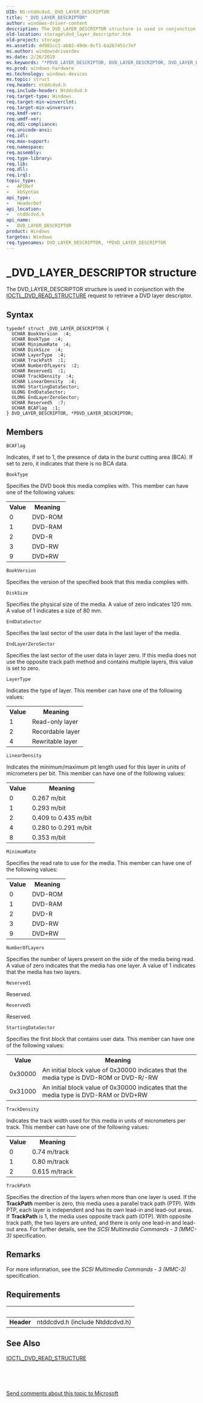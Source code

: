 ```yaml
---
UID: NS:ntddcdvd._DVD_LAYER_DESCRIPTOR
title: "_DVD_LAYER_DESCRIPTOR"
author: windows-driver-content
description: The DVD_LAYER_DESCRIPTOR structure is used in conjunction with the IOCTL_DVD_READ_STRUCTURE request to retrieve a DVD layer descriptor.
old-location: storage\dvd_layer_descriptor.htm
old-project: storage
ms.assetid: dd981cc1-ab82-49de-8cf1-ba2b7451c7ef
ms.author: windowsdriverdev
ms.date: 2/26/2018
ms.keywords: "*PDVD_LAYER_DESCRIPTOR, DVD_LAYER_DESCRIPTOR, DVD_LAYER_DESCRIPTOR structure [Storage Devices], PDVD_LAYER_DESCRIPTOR, PDVD_LAYER_DESCRIPTOR structure pointer [Storage Devices], _DVD_LAYER_DESCRIPTOR, ntddcdvd/DVD_LAYER_DESCRIPTOR, ntddcdvd/PDVD_LAYER_DESCRIPTOR, storage.dvd_layer_descriptor, structs-DVD_94f08da1-fe98-47cd-989a-b3f574874d6b.xml"
ms.prod: windows-hardware
ms.technology: windows-devices
ms.topic: struct
req.header: ntddcdvd.h
req.include-header: Ntddcdvd.h
req.target-type: Windows
req.target-min-winverclnt: 
req.target-min-winversvr: 
req.kmdf-ver: 
req.umdf-ver: 
req.ddi-compliance: 
req.unicode-ansi: 
req.idl: 
req.max-support: 
req.namespace: 
req.assembly: 
req.type-library: 
req.lib: 
req.dll: 
req.irql: 
topic_type:
-	APIRef
-	kbSyntax
api_type:
-	HeaderDef
api_location:
-	ntddcdvd.h
api_name:
-	DVD_LAYER_DESCRIPTOR
product: Windows
targetos: Windows
req.typenames: DVD_LAYER_DESCRIPTOR, *PDVD_LAYER_DESCRIPTOR
---
```


# _DVD_LAYER_DESCRIPTOR structure
The DVD_LAYER_DESCRIPTOR structure is used in conjunction with the <a href="..\ntddcdvd\ni-ntddcdvd-ioctl_dvd_read_structure.md">IOCTL_DVD_READ_STRUCTURE</a> request to retrieve a DVD layer descriptor.

## Syntax
````
typedef struct _DVD_LAYER_DESCRIPTOR {
  UCHAR BookVersion  :4;
  UCHAR BookType  :4;
  UCHAR MinimumRate  :4;
  UCHAR DiskSize  :4;
  UCHAR LayerType  :4;
  UCHAR TrackPath  :1;
  UCHAR NumberOfLayers  :2;
  UCHAR Reserved1  :1;
  UCHAR TrackDensity  :4;
  UCHAR LinearDensity  :4;
  ULONG StartingDataSector;
  ULONG EndDataSector;
  ULONG EndLayerZeroSector;
  UCHAR Reserved5  :7;
  UCHAR BCAFlag  :1;
} DVD_LAYER_DESCRIPTOR, *PDVD_LAYER_DESCRIPTOR;
````

## Members


`BCAFlag`

Indicates, if set to 1, the presence of data in the burst cutting area (BCA). If set to zero, it indicates that there is no BCA data.

`BookType`

Specifies the DVD book this media complies with. This member can have one of the following values:

<table>
<tr>
<th>Value</th>
<th>Meaning</th>
</tr>
<tr>
<td>
0

</td>
<td>
DVD-ROM

</td>
</tr>
<tr>
<td>
1

</td>
<td>
DVD-RAM

</td>
</tr>
<tr>
<td>
2

</td>
<td>
DVD-R

</td>
</tr>
<tr>
<td>
3

</td>
<td>
DVD-RW

</td>
</tr>
<tr>
<td>
9

</td>
<td>
DVD+RW

</td>
</tr>
</table>

`BookVersion`

Specifies the version of the specified book that this media complies with.

`DiskSize`

Specifies the physical size of the media. A value of zero indicates 120 mm. A value of 1 indicates a size of 80 mm.

`EndDataSector`

Specifies the last sector of the user data in the last layer of the media.

`EndLayerZeroSector`

Specifies the last sector of the user data in layer zero. If this media does not use the opposite track path method and contains multiple layers, this value is set to zero.

`LayerType`

Indicates the type of layer. This member can have one of the following values:

<table>
<tr>
<th>Value</th>
<th>Meaning</th>
</tr>
<tr>
<td>
1

</td>
<td>
Read-only layer

</td>
</tr>
<tr>
<td>
2

</td>
<td>
Recordable layer

</td>
</tr>
<tr>
<td>
4

</td>
<td>
Rewritable layer

</td>
</tr>
</table>

`LinearDensity`

Indicates the minimum/maximum pit length used for this layer in units of micrometers per bit. This member can have one of the following values:

<table>
<tr>
<th>Value</th>
<th>Meaning</th>
</tr>
<tr>
<td>
0

</td>
<td>
0.267 m/bit

</td>
</tr>
<tr>
<td>
1

</td>
<td>
0.293 m/bit

</td>
</tr>
<tr>
<td>
2

</td>
<td>
0.409 to 0.435 m/bit

</td>
</tr>
<tr>
<td>
4

</td>
<td>
0.280 to 0.291 m/bit

</td>
</tr>
<tr>
<td>
8

</td>
<td>
0.353 m/bit

</td>
</tr>
</table>

`MinimumRate`

Specifies the read rate to use for the media. This member can have one of the following values:

<table>
<tr>
<th>Value</th>
<th>Meaning</th>
</tr>
<tr>
<td>
0

</td>
<td>
DVD-ROM

</td>
</tr>
<tr>
<td>
1

</td>
<td>
DVD-RAM

</td>
</tr>
<tr>
<td>
2

</td>
<td>
DVD-R

</td>
</tr>
<tr>
<td>
3

</td>
<td>
DVD-RW

</td>
</tr>
<tr>
<td>
9

</td>
<td>
DVD+RW

</td>
</tr>
</table>

`NumberOfLayers`

Specifies the number of layers present on the side of the media being read. A value of zero indicates that the media has one layer. A value of 1 indicates that the media has two layers.

`Reserved1`

Reserved.

`Reserved5`

Reserved.

`StartingDataSector`

Specifies the first block that contains user data. This member can have one of the following values:

<table>
<tr>
<th>Value</th>
<th>Meaning</th>
</tr>
<tr>
<td>
0x30000

</td>
<td>
An initial block value of 0x30000 indicates that the media type is DVD-ROM or DVD-R/-RW

</td>
</tr>
<tr>
<td>
0x31000

</td>
<td>
An initial block value of 0x30000 indicates that the media type is DVD-RAM or DVD+RW

</td>
</tr>
</table>

`TrackDensity`

Indicates the track width used for this media in units of micrometers per track. This member can have one of the following values:

<table>
<tr>
<th>Value</th>
<th>Meaning</th>
</tr>
<tr>
<td>
0

</td>
<td>
0.74 m/track

</td>
</tr>
<tr>
<td>
1

</td>
<td>
0.80 m/track

</td>
</tr>
<tr>
<td>
2

</td>
<td>
0.615 m/track

</td>
</tr>
</table>

`TrackPath`

Specifies the direction of the layers when more than one layer is used. If the <b>TrackPath</b> member is zero, this media uses a parallel track path (PTP). With PTP, each layer is independent and has its own lead-in and lead-out areas. If <b>TrackPath</b> is 1, the media uses opposite track path (OTP). With opposite track path, the two layers are united, and there is only one lead-in and lead-out area. For further details, see the <i>SCSI Multimedia Commands - 3 (MMC-3) </i>specification.

## Remarks
For more information, see the <i>SCSI Multimedia Commands - 3 (MMC-3) </i>specification.

## Requirements
| &nbsp; | &nbsp; |
| ---- |:---- |
| **Header** | ntddcdvd.h (include Ntddcdvd.h) |

## See Also

<a href="..\ntddcdvd\ni-ntddcdvd-ioctl_dvd_read_structure.md">IOCTL_DVD_READ_STRUCTURE</a>



 

 

<a href="mailto:wsddocfb@microsoft.com?subject=Documentation%20feedback [storage\storage]:%20DVD_LAYER_DESCRIPTOR structure%20 RELEASE:%20(2/26/2018)&amp;body=%0A%0APRIVACY STATEMENT%0A%0AWe use your feedback to improve the documentation. We don't use your email address for any other purpose, and we'll remove your email address from our system after the issue that you're reporting is fixed. While we're working to fix this issue, we might send you an email message to ask for more info. Later, we might also send you an email message to let you know that we've addressed your feedback.%0A%0AFor more info about Microsoft's privacy policy, see http://privacy.microsoft.com/en-us/default.aspx." title="Send comments about this topic to Microsoft">Send comments about this topic to Microsoft</a>